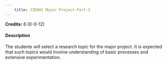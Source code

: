 ```yaml
---
    title: JID801 Major Project-Part-I
---
```

**Credits:** 6 (0-0-12)



#### Description 
The students will select a research topic for the major project. It is expected that such topics would involve understanding of basic processes and extensive experimentation.